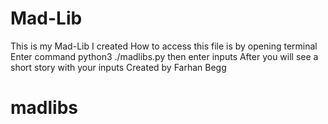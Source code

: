 # Mad-Lib
This is my Mad-Lib I created
How to access this file is by opening terminal
Enter command python3 ./madlibs.py
then enter inputs
After you will see a short story with your inputs
Created by Farhan Begg
# madlibs
